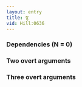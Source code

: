 ```yaml
---
layout: entry
title: སྙ་
vid: Hill:0636
---
```

### Dependencies (N = 0)


### Two overt arguments


### Three overt arguments
